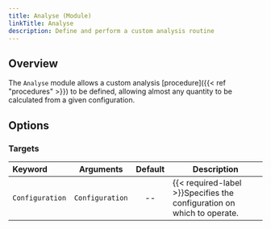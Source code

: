 ```yaml
---
title: Analyse (Module)
linkTitle: Analyse
description: Define and perform a custom analysis routine
---
```


## Overview

The `Analyse` module allows a custom analysis [procedure]({{< ref "procedures" >}}) to be defined, allowing almost any quantity to be calculated from a given configuration.

## Options

### Targets

|Keyword|Arguments|Default|Description|
|:------|:--:|:-----:|-----------|
|`Configuration`|`Configuration`|--|{{< required-label >}}Specifies the configuration on which to operate.|
